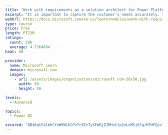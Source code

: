 ```yaml
---
title: "Work with requirements as a solution architect for Power Platform and Dynamics 365"
excerpt: "It is important to capture the customer’s needs accurately. This module explains how to capture requirements and identify functional and non-functional items."
webUrl: https://docs.microsoft.com/en-us/learn/modules/work-with-requirements/
type: course
price: Free
length: PT23M
ratings:
  count: 296
  average: 4.7364864
heat: 50

provider:
  name: Microsoft Learn
  domain: microsoft.com
  images:
    - url: /assets/images/organizations/microsoft.com-50x50.jpg
      width: 50
      height: 50

levels:
  - Advanced

topics:
  - Power BI

secured: "QB48qtFa1bhCYoW9WLhCPv7c9Zv7yXFmRjZJMHxCtp2xLeMSj6fg/HFHFEpclqV6VDZv/O8a3FkI3nwFBOIxFnRrEmOEoNII32Q1DZVU/zRLHv59f0F7dj4/cnNeZiec1j1VRm0hOjq/1qX2SedvQZmcvVfOz3x9tIkmX0lcUyfLWbMR6rVD4mqpLVSCgFJ9p/EC/x84thv+gQwWxCD9HsWRh0MP8c4QUu1NTw5IsMdyvsNx+r/cnkEvA5vM/57JMwjMNWAf5gdQyrZiXDF24HkPDgWylaqVBAU0zoXir3qLFpHUERfpLE72qqh2rn6eRhaGl8hdLRyhSblMA76TPaxClGGhoHJXFnCKbE1+KiYxMeptLwCh02UJ3FMGLY2RovYdG21vkFGjtuUgLpvh2jpaoa5xVw/564eUi509kT8=;nJ2EbNN4YT/jwoFGVKFXnQ=="
---
```


